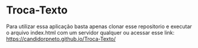 # Troca-Texto
Para utilizar essa aplicação basta apenas clonar esse repositorio e executar o arquivo index.html com um servidor qualquer ou acessar esse link: https://candidorpneto.github.io/Troca-Texto/
